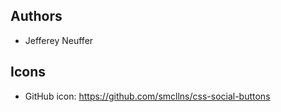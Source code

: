 ## Authors
 - Jefferey Neuffer

## Icons
 - GitHub icon: https://github.com/smcllns/css-social-buttons